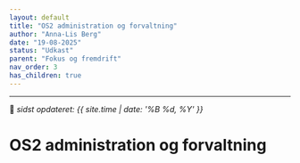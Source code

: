 ```yaml
---
layout: default
title: "OS2 administration og forvaltning"
author: "Anna-Lis Berg"
date: "19-08-2025"
status: "Udkast" 
parent: "Fokus og fremdrift"
nav_order: 3
has_children: true
---
```

---

📆 _sidst opdateret: {{ site.time | date: '%B %d, %Y' }}_

# OS2 administration og forvaltning